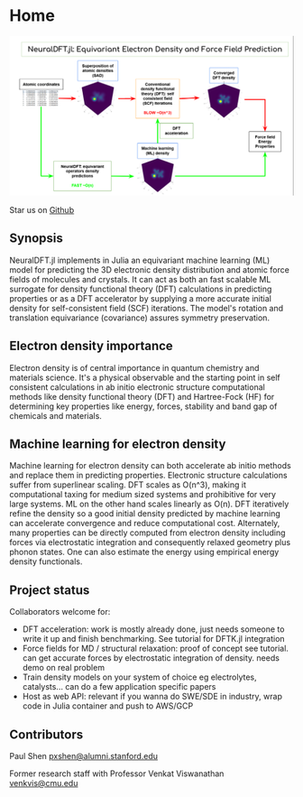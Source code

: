 # Home

![](poster.png)

Star us on [Github](https://github.com/paulxshen/NeuralDFT.jl)

## Synopsis

NeuralDFT.jl implements in Julia an equivariant machine learning (ML) model for predicting the 3D electronic density distribution and atomic force fields of molecules and crystals. It can act as both an fast scalable ML surrogate for density functional theory (DFT) calculations in predicting properties or as a DFT accelerator by supplying a more accurate initial density for self-consistent field (SCF) iterations. The model's rotation and translation equivariance (covariance) assures symmetry preservation. 

## Electron density importance

Electron density is of central importance in quantum chemistry and materials science. It's a physical observable and the starting point in self consistent calculations in ab initio electronic structure computational methods like density functional theory (DFT) and Hartree-Fock (HF) for determining key properties like energy, forces, stability and band gap of chemicals and materials. 

<!---
 It's the
-->

## Machine learning for electron density

Machine learning for electron density can both accelerate ab initio methods and replace them in predicting properties. Electronic structure calculations suffer from superlinear scaling. DFT scales as O(n^3), making it computational taxing for medium sized systems and prohibitive for very large systems. ML on the other hand scales linearly as O(n). DFT iteratively refine the density so a good initial density predicted by machine learning can accelerate convergence and reduce computational cost. Alternately, many properties can be directly computed from electron density including forces via electrostatic integration and consequently relaxed geometry plus phonon states. One can also estimate the energy using empirical energy density functionals.

## Project status

Collaborators welcome for:
- DFT acceleration: work is mostly already done, just needs someone to write it up and finish benchmarking. See tutorial for DFTK.jl integration 
- Force fields for MD / structural relaxation: proof of concept see tutorial. can get accurate forces by electrostatic integration of density. needs demo on real problem
- Train density models on your system of choice eg electrolytes, catalysts... can do a few application specific papers
- Host as web API: relevant if you wanna do SWE/SDE in industry, wrap code in Julia container and push to AWS/GCP

## Contributors

Paul Shen pxshen@alumni.stanford.edu  

Former research staff with Professor Venkat Viswanathan venkvis@cmu.edu